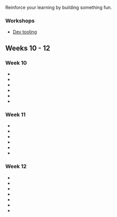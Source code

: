 Reinforce your learning by building something fun.

### Workshops

- [Dev tooling](/workshops/dev-tooling/)

## Weeks 10 - 12

### Week 10
- 
-
-
-
-
-

### Week 11
- 
-
-
-
-
-


### Week 12
- 
- 
-
-
-
-
-



